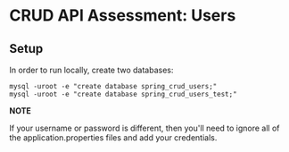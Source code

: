 # CRUD API Assessment: Users

## Setup

In order to run locally, create two databases:

```
mysql -uroot -e "create database spring_crud_users;"
mysql -uroot -e "create database spring_crud_users_test;"
```

**NOTE**

If your username or password is different, then you'll need to ignore all of the application.properties files and add your credentials.

